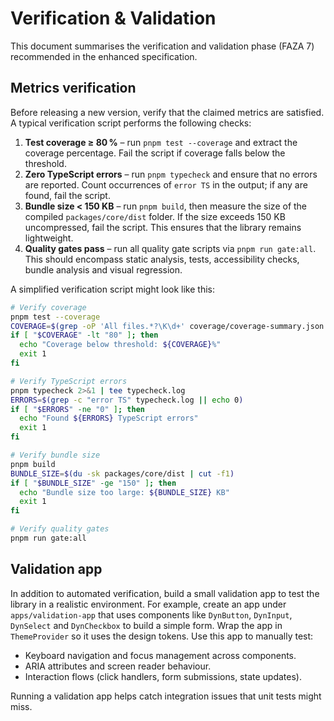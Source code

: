 # Verification & Validation

This document summarises the verification and validation phase (FAZA 7) recommended in the enhanced specification.

## Metrics verification

Before releasing a new version, verify that the claimed metrics are satisfied.  A typical verification script performs the following checks:

1. **Test coverage ≥ 80 %** – run `pnpm test --coverage` and extract the coverage percentage.  Fail the script if coverage falls below the threshold.
2. **Zero TypeScript errors** – run `pnpm typecheck` and ensure that no errors are reported.  Count occurrences of `error TS` in the output; if any are found, fail the script.
3. **Bundle size < 150 KB** – run `pnpm build`, then measure the size of the compiled `packages/core/dist` folder.  If the size exceeds 150 KB uncompressed, fail the script.  This ensures that the library remains lightweight.
4. **Quality gates pass** – run all quality gate scripts via `pnpm run gate:all`.  This should encompass static analysis, tests, accessibility checks, bundle analysis and visual regression.

A simplified verification script might look like this:

```bash
# Verify coverage
pnpm test --coverage
COVERAGE=$(grep -oP 'All files.*?\K\d+' coverage/coverage-summary.json | head -1)
if [ "$COVERAGE" -lt "80" ]; then
  echo "Coverage below threshold: ${COVERAGE}%"
  exit 1
fi

# Verify TypeScript errors
pnpm typecheck 2>&1 | tee typecheck.log
ERRORS=$(grep -c "error TS" typecheck.log || echo 0)
if [ "$ERRORS" -ne "0" ]; then
  echo "Found ${ERRORS} TypeScript errors"
  exit 1
fi

# Verify bundle size
pnpm build
BUNDLE_SIZE=$(du -sk packages/core/dist | cut -f1)
if [ "$BUNDLE_SIZE" -ge "150" ]; then
  echo "Bundle size too large: ${BUNDLE_SIZE} KB"
  exit 1
fi

# Verify quality gates
pnpm run gate:all
```

## Validation app

In addition to automated verification, build a small validation app to test the library in a realistic environment.  For example, create an app under `apps/validation-app` that uses components like `DynButton`, `DynInput`, `DynSelect` and `DynCheckbox` to build a simple form.  Wrap the app in `ThemeProvider` so it uses the design tokens.  Use this app to manually test:

* Keyboard navigation and focus management across components.
* ARIA attributes and screen reader behaviour.
* Interaction flows (click handlers, form submissions, state updates).

Running a validation app helps catch integration issues that unit tests might miss.
